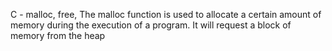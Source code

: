 C - malloc, free, The malloc function is used to allocate a certain amount of memory during the execution of a program. It will request a block of memory from the heap
